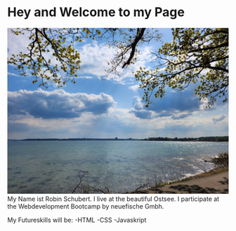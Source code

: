 # Hey and Welcome to my Page
![Starnde](Strande)
My Name ist Robin Schubert.
I live at the beautiful Ostsee.
I participate at the Webdevelopment Bootcamp by neuefische Gmbh.

My Futureskills will be:
-HTML
-CSS
-Javaskript
